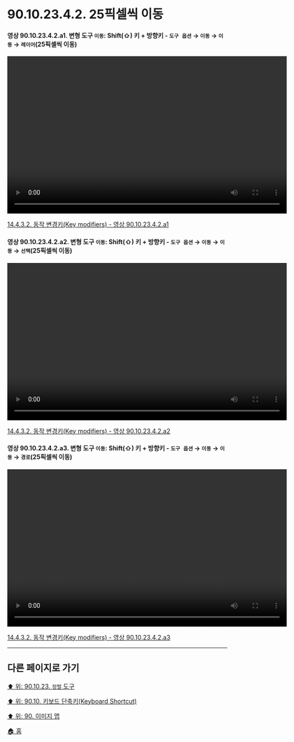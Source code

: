 # 90.10.23.4.2. 25픽셀씩 이동

<a id="90-10-23-04-02-a1"></a>

#### 영상 90.10.23.4.2.a1. 변형 도구 `이동`: Shift(⇧) 키 + 방향키 - `도구 옵션` → `이동` → `이동` → `레이어`(25픽셀씩 이동)
<video controls="controls" width="640" height="360" src="https://github.com/wonder13662/gimp/assets/15767104/d29a49c6-f59b-4ed6-8919-d8e138eb36d8"></video>

[14.4.3.2. 동작 변경키(Key modifiers) - 영상 90.10.23.4.2.a1](./14-04-03-02-key_modifiers.md#90-10-23-04-02-a1)

<a id="90-10-23-04-02-a2"></a>

#### 영상 90.10.23.4.2.a2. 변형 도구 `이동`: Shift(⇧) 키 + 방향키 - `도구 옵션` → `이동` → `이동` → `선택`(25픽셀씩 이동)
<video controls="controls" width="640" height="360" src="https://github.com/wonder13662/gimp/assets/15767104/29980484-a414-437c-b5f6-e71d14473cce"></video>

[14.4.3.2. 동작 변경키(Key modifiers) - 영상 90.10.23.4.2.a2](./14-04-03-02-key_modifiers.md#90-10-23-04-02-a2)

<a id="90-10-23-04-02-a3"></a>

#### 영상 90.10.23.4.2.a3. 변형 도구 `이동`: Shift(⇧) 키 + 방향키 - `도구 옵션` → `이동` → `이동` → `경로`(25픽셀씩 이동)
<video controls="controls" width="640" height="360" src="https://github.com/wonder13662/gimp/assets/15767104/ae32788f-8968-4b46-a0a1-b57bb8251fde"></video>

[14.4.3.2. 동작 변경키(Key modifiers) - 영상 90.10.23.4.2.a3](./14-04-03-02-key_modifiers.md#90-10-23-04-02-a3)

***

## 다른 페이지로 가기

[⬆️ 위: 90.10.23. `정렬` 도구](./90-10-23-00-move.md)

[⬆️ 위: 90.10. 키보드 단축키(Keyboard Shortcut)](./90-10-00-keyboard_shortcut.md)

[⬆️ 위: 90. 이미지 맵](./90-00-image-map.md)

[🏠 홈](./00-home.md)